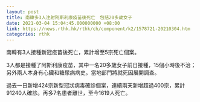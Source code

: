 ```yaml
---
layout: post
title: 南韓多3人注射阿斯利康疫苗後死亡　包括20多歲女子
date: 2021-03-04 15:04:45.000000000 +08:00
link: https://news.rthk.hk/rthk/ch/component/k2/1578721-20210304.htm
categories: rthk
---
```


南韓有3人接種新冠疫苗後死亡，累計增至5宗死亡個案。

3人都是接種了阿斯利康疫苗，其中一名20多歲女子前日接種，15個小時後不治；另外兩人本身有心臟和糖尿病病史。當地部門將就死因展開調查。

過去一日新增424宗新型冠狀病毒確診個案，連續兩天新增超過400宗，累計91240人確診。再多7名患者離世，至今1619人死亡。
